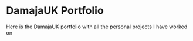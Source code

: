 # DamajaUK Portfolio
Here is the DamajaUK portfolio with all the personal projects I have worked on

